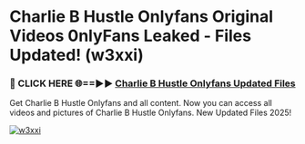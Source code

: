# Charlie B Hustle Onlyfans Original Videos 0nlyFans Leaked - Files Updated! (w3xxi)

<h3>🔴 CLICK HERE 🌐==►► <a href="https://tinyurl.com/x26r9saj" rel="nofollow">Charlie B Hustle Onlyfans Updated Files</a></h3>

Get Charlie B Hustle Onlyfans and all content. Now you can access all videos and pictures of Charlie B Hustle Onlyfans. New Updated Files 2025!

[![w3xxi](https://i.imgur.com/LkgZPqh.gif)](https://tinyurl.com/x26r9saj)
